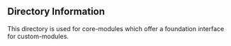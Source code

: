## Directory Information

This directory is used for core-modules which offer a foundation interface for custom-modules.